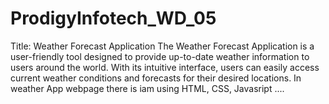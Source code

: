 # ProdigyInfotech_WD_05
Title: Weather Forecast Application   The Weather Forecast Application is a user-friendly tool designed to provide up-to-date weather information to users around the world. With its intuitive interface, users can easily access current weather conditions and forecasts for their desired locations.
In weather App webpage there is iam using HTML, CSS, Javasript .... 
